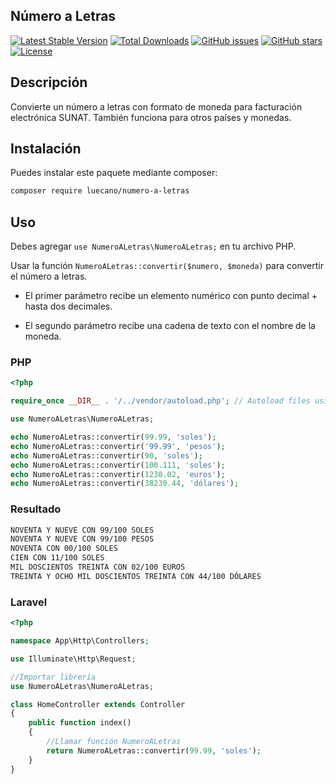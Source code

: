 ## Número a Letras
[![Latest Stable Version](https://poser.pugx.org/luecano/numero-a-letras/v/stable)](https://packagist.org/packages/luecano/numero-a-letras)
[![Total Downloads](https://poser.pugx.org/luecano/numero-a-letras/downloads)](https://packagist.org/packages/luecano/numero-a-letras)
[![GitHub issues](https://img.shields.io/github/issues/luecano/numero-a-letras.svg)](https://github.com/luecano/numero-a-letras/issues)
[![GitHub stars](https://img.shields.io/github/stars/luecano/numero-a-letras.svg)](https://github.com/luecano/numero-a-letras/stargazers)
[![License](https://poser.pugx.org/luecano/numero-a-letras/license)](https://packagist.org/packages/luecano/numero-a-letras)

## Descripción
Convierte un número a letras con formato de moneda para facturación electrónica SUNAT. También funciona para otros países y monedas.

## Instalación
Puedes instalar este paquete mediante composer:

```bash
composer require luecano/numero-a-letras
```

## Uso
Debes agregar `use NumeroALetras\NumeroALetras;` en tu archivo PHP.

Usar la función `NumeroALetras::convertir($numero, $moneda)` para convertir el número a letras.

* El primer parámetro recibe un elemento numérico con punto decimal + hasta dos decimales.

* El segundo parámetro recibe una cadena de texto con el nombre de la moneda.

### PHP

```php
<?php

require_once __DIR__ . '/../vendor/autoload.php'; // Autoload files using Composer autoload

use NumeroALetras\NumeroALetras;

echo NumeroALetras::convertir(99.99, 'soles');
echo NumeroALetras::convertir('99.99', 'pesos');
echo NumeroALetras::convertir(90, 'soles');
echo NumeroALetras::convertir(100.111, 'soles'); 
echo NumeroALetras::convertir(1230.02, 'euros');
echo NumeroALetras::convertir(38230.44, 'dólares'); 
```

### Resultado

```html
NOVENTA Y NUEVE CON 99/100 SOLES
NOVENTA Y NUEVE CON 99/100 PESOS
NOVENTA CON 00/100 SOLES
CIEN CON 11/100 SOLES
MIL DOSCIENTOS TREINTA CON 02/100 EUROS
TREINTA Y OCHO MIL DOSCIENTOS TREINTA CON 44/100 DÓLARES
```

### Laravel

```php
<?php

namespace App\Http\Controllers;

use Illuminate\Http\Request;

//Importar librería
use NumeroALetras\NumeroALetras;

class HomeController extends Controller
{
    public function index()
    {
        //Llamar función NumeroALetras
        return NumeroALetras::convertir(99.99, 'soles');  
    }
}
